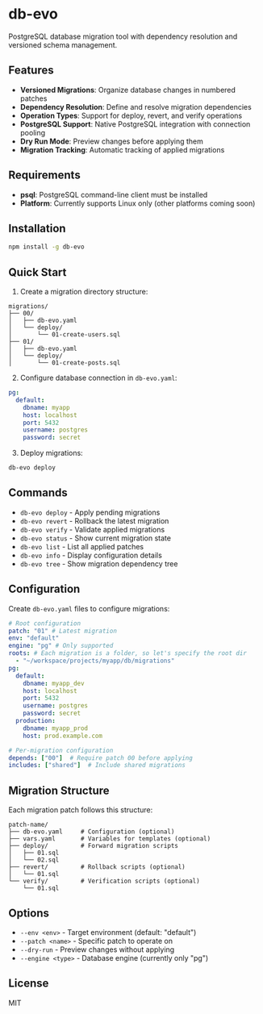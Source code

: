 # db-evo

PostgreSQL database migration tool with dependency resolution and versioned schema management.

## Features

- **Versioned Migrations**: Organize database changes in numbered patches
- **Dependency Resolution**: Define and resolve migration dependencies
- **Operation Types**: Support for deploy, revert, and verify operations
- **PostgreSQL Support**: Native PostgreSQL integration with connection pooling
- **Dry Run Mode**: Preview changes before applying them
- **Migration Tracking**: Automatic tracking of applied migrations

## Requirements

- **psql**: PostgreSQL command-line client must be installed
- **Platform**: Currently supports Linux only (other platforms coming soon)

## Installation

```bash
npm install -g db-evo
```

## Quick Start

1. Create a migration directory structure:

```text
migrations/
├── 00/
│   ├── db-evo.yaml
│   └── deploy/
│       └── 01-create-users.sql
├── 01/
│   ├── db-evo.yaml
│   └── deploy/
│       └── 01-create-posts.sql
```

2. Configure database connection in `db-evo.yaml`:

```yaml
pg:
  default:
    dbname: myapp
    host: localhost
    port: 5432
    username: postgres
    password: secret
```

3. Deploy migrations:

```bash
db-evo deploy
```

## Commands

- `db-evo deploy` - Apply pending migrations
- `db-evo revert` - Rollback the latest migration
- `db-evo verify` - Validate applied migrations
- `db-evo status` - Show current migration state
- `db-evo list` - List all applied patches
- `db-evo info` - Display configuration details
- `db-evo tree` - Show migration dependency tree

## Configuration

Create `db-evo.yaml` files to configure migrations:

```yaml
# Root configuration
patch: "01" # Latest migration
env: "default"
engine: "pg" # Only supported
roots: # Each migration is a folder, so let's specify the root dir
  - "~/workspace/projects/myapp/db/migrations"
pg:
  default:
    dbname: myapp_dev
    host: localhost
    port: 5432
    username: postgres
    password: secret
  production:
    dbname: myapp_prod
    host: prod.example.com

# Per-migration configuration
depends: ["00"]  # Require patch 00 before applying
includes: ["shared"]  # Include shared migrations
```

## Migration Structure

Each migration patch follows this structure:

```text
patch-name/
├── db-evo.yaml     # Configuration (optional)
├── vars.yaml       # Variables for templates (optional)
├── deploy/         # Forward migration scripts
│   ├── 01.sql
│   └── 02.sql
├── revert/         # Rollback scripts (optional)
│   └── 01.sql
└── verify/         # Verification scripts (optional)
    └── 01.sql
```

## Options

- `--env <env>` - Target environment (default: "default")
- `--patch <name>` - Specific patch to operate on
- `--dry-run` - Preview changes without applying
- `--engine <type>` - Database engine (currently only "pg")

## License

MIT
